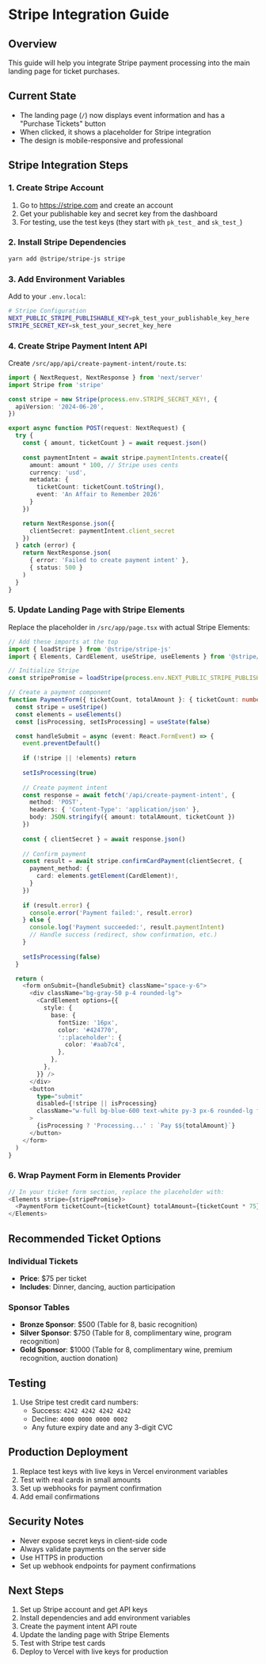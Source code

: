 # Stripe Integration Guide

## Overview
This guide will help you integrate Stripe payment processing into the main landing page for ticket purchases.

## Current State
- The landing page (`/`) now displays event information and has a "Purchase Tickets" button
- When clicked, it shows a placeholder for Stripe integration
- The design is mobile-responsive and professional

## Stripe Integration Steps

### 1. Create Stripe Account
1. Go to https://stripe.com and create an account
2. Get your publishable key and secret key from the dashboard
3. For testing, use the test keys (they start with `pk_test_` and `sk_test_`)

### 2. Install Stripe Dependencies
```bash
yarn add @stripe/stripe-js stripe
```

### 3. Add Environment Variables
Add to your `.env.local`:
```bash
# Stripe Configuration
NEXT_PUBLIC_STRIPE_PUBLISHABLE_KEY=pk_test_your_publishable_key_here
STRIPE_SECRET_KEY=sk_test_your_secret_key_here
```

### 4. Create Stripe Payment Intent API
Create `/src/app/api/create-payment-intent/route.ts`:
```typescript
import { NextRequest, NextResponse } from 'next/server'
import Stripe from 'stripe'

const stripe = new Stripe(process.env.STRIPE_SECRET_KEY!, {
  apiVersion: '2024-06-20',
})

export async function POST(request: NextRequest) {
  try {
    const { amount, ticketCount } = await request.json()
    
    const paymentIntent = await stripe.paymentIntents.create({
      amount: amount * 100, // Stripe uses cents
      currency: 'usd',
      metadata: {
        ticketCount: ticketCount.toString(),
        event: 'An Affair to Remember 2026'
      }
    })

    return NextResponse.json({
      clientSecret: paymentIntent.client_secret
    })
  } catch (error) {
    return NextResponse.json(
      { error: 'Failed to create payment intent' },
      { status: 500 }
    )
  }
}
```

### 5. Update Landing Page with Stripe Elements
Replace the placeholder in `/src/app/page.tsx` with actual Stripe Elements:

```typescript
// Add these imports at the top
import { loadStripe } from '@stripe/stripe-js'
import { Elements, CardElement, useStripe, useElements } from '@stripe/react-stripe-js'

// Initialize Stripe
const stripePromise = loadStripe(process.env.NEXT_PUBLIC_STRIPE_PUBLISHABLE_KEY!)

// Create a payment component
function PaymentForm({ ticketCount, totalAmount }: { ticketCount: number, totalAmount: number }) {
  const stripe = useStripe()
  const elements = useElements()
  const [isProcessing, setIsProcessing] = useState(false)

  const handleSubmit = async (event: React.FormEvent) => {
    event.preventDefault()
    
    if (!stripe || !elements) return
    
    setIsProcessing(true)
    
    // Create payment intent
    const response = await fetch('/api/create-payment-intent', {
      method: 'POST',
      headers: { 'Content-Type': 'application/json' },
      body: JSON.stringify({ amount: totalAmount, ticketCount })
    })
    
    const { clientSecret } = await response.json()
    
    // Confirm payment
    const result = await stripe.confirmCardPayment(clientSecret, {
      payment_method: {
        card: elements.getElement(CardElement)!,
      }
    })
    
    if (result.error) {
      console.error('Payment failed:', result.error)
    } else {
      console.log('Payment succeeded:', result.paymentIntent)
      // Handle success (redirect, show confirmation, etc.)
    }
    
    setIsProcessing(false)
  }

  return (
    <form onSubmit={handleSubmit} className="space-y-6">
      <div className="bg-gray-50 p-4 rounded-lg">
        <CardElement options={{
          style: {
            base: {
              fontSize: '16px',
              color: '#424770',
              '::placeholder': {
                color: '#aab7c4',
              },
            },
          },
        }} />
      </div>
      <button
        type="submit"
        disabled={!stripe || isProcessing}
        className="w-full bg-blue-600 text-white py-3 px-6 rounded-lg font-semibold disabled:opacity-50"
      >
        {isProcessing ? 'Processing...' : `Pay $${totalAmount}`}
      </button>
    </form>
  )
}
```

### 6. Wrap Payment Form in Elements Provider
```typescript
// In your ticket form section, replace the placeholder with:
<Elements stripe={stripePromise}>
  <PaymentForm ticketCount={ticketCount} totalAmount={ticketCount * 75} />
</Elements>
```

## Recommended Ticket Options

### Individual Tickets
- **Price**: $75 per ticket
- **Includes**: Dinner, dancing, auction participation

### Sponsor Tables
- **Bronze Sponsor**: $500 (Table for 8, basic recognition)
- **Silver Sponsor**: $750 (Table for 8, complimentary wine, program recognition)
- **Gold Sponsor**: $1000 (Table for 8, complimentary wine, premium recognition, auction donation)

## Testing
1. Use Stripe test credit card numbers:
   - Success: `4242 4242 4242 4242`
   - Decline: `4000 0000 0000 0002`
   - Any future expiry date and any 3-digit CVC

## Production Deployment
1. Replace test keys with live keys in Vercel environment variables
2. Test with real cards in small amounts
3. Set up webhooks for payment confirmation
4. Add email confirmations

## Security Notes
- Never expose secret keys in client-side code
- Always validate payments on the server side
- Use HTTPS in production
- Set up webhook endpoints for payment confirmations

## Next Steps
1. Set up Stripe account and get API keys
2. Install dependencies and add environment variables
3. Create the payment intent API route
4. Update the landing page with Stripe Elements
5. Test with Stripe test cards
6. Deploy to Vercel with live keys for production